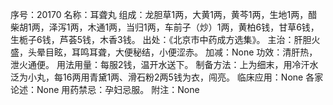 序号：20170
名称：耳聋丸
组成：龙胆草1两，大黄1两，黄芩1两，生地1两，醋柴胡1两，泽泻1两，木通1两，当归1两，车前子（炒）1两，黄柏6钱，甘草6钱，生栀子6钱，芦荟5钱，木香3钱。
出处：《北京市中药成方选集》。
主治：肝胆火盛，头晕目眩，耳鸣耳聋，大便秘结，小便涩赤。
加减：None
功效：清肝热，泄火通便。
用法用量：每服2钱，温开水送下。
制备方法：上为细末，用冷汗水泛为小丸，每16两用青黛1两、滑石粉2两5钱为衣，闯亮。
临床应用：None
各家论述：None
用药禁忌：孕妇忌服。
附注：None
